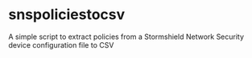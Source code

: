 # snspoliciestocsv
A simple script to extract policies from a Stormshield Network Security device configuration file to CSV
